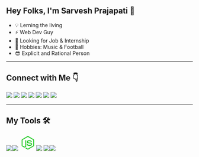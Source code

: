 ## Hey Folks, I'm Sarvesh Prajapati 👋

* 💡 Lerning the living
* ⚡ Web Dev Guy
* 👀 Looking for Job & Internship
* 🚀 Hobbies: Music & Football
* 😎 Explicit and Rational Person

---

## Connect with Me 👇
[<img src="https://img.icons8.com/color/40/000000/twitter.png"/>](https://twitter.com/iamthesarvesh)
[<img src="https://img.icons8.com/color/40/000000/linkedin.png"/>](https://www.linkedin.com/in/sarveshprajapati/)
[<img src="https://img.icons8.com/ios-filled/40/ffffff/medium-monogram--v1.png"/>](https://thesarveshprajapati.medium.com/)
[<img src="https://img.icons8.com/ios-filled/40/ffffff/codepen.png"/>](https://codepen.io/sarveshprajapati)
[<img src="https://img.icons8.com/office/40/000000/dribbble.png"/>](https://dribbble.com/sarveshprajapati/shots)
[<img src="https://img.icons8.com/color/42/000000/behance.png"/>](https://www.behance.net/sarveshprajapati)
[<img src="https://img.icons8.com/color/45/000000/instagram-new.png"/>](https://www.instagram.com/senciblestupid/)

---
## My Tools 🛠
<img src="https://img.icons8.com/color/48/000000/javascript--v1.png"/><img src="https://img.icons8.com/ultraviolet/40/000000/react--v1.png"/>
<svg xmlns="http://www.w3.org/2000/svg" x="0px" y="0px"
width="45" height="45"
viewBox="0 0 172 172"
style=" fill:#26e07f;"><g fill="none" fill-rule="nonzero" stroke="none" stroke-width="1" stroke-linecap="butt" stroke-linejoin="miter" stroke-miterlimit="10" stroke-dasharray="" stroke-dashoffset="0" font-family="none" font-weight="none" font-size="none" text-anchor="none" style="mix-blend-mode: normal"><path d="M0,172v-172h172v172z" fill="none"></path><g fill="#2ecc31"><path d="M85.96851,16.125c-1.96187,0 -3.92333,0.48123 -5.61646,1.44873l-53.26709,30.74878c-3.44,1.98875 -5.58496,5.75419 -5.58496,9.73169v55.78663c0,4.03125 2.14496,7.74293 5.58496,9.73168l13.9834,8.0625c6.7725,3.3325 9.18747,3.32788 12.25122,3.32788c10.05125,0 15.79956,-6.07291 15.79956,-16.60791v-57.56079c0,-0.86 -0.69371,-1.56421 -1.55371,-1.56421h-6.71875c-0.91374,0 -1.56421,0.70421 -1.56421,1.56421v57.5083c0,4.73 -4.88537,9.35124 -12.78662,5.42749l-14.62378,-8.44043c-0.5375,-0.26875 -0.86084,-0.85748 -0.86084,-1.44873v-55.73413c0,-0.645 0.32334,-1.18922 0.86084,-1.51172l53.26709,-30.73828c0.48375,-0.3225 1.13169,-0.3225 1.66919,0l53.26709,30.73828c0.5375,0.3225 0.86084,0.86798 0.86084,1.45923v55.78663c0,0.59124 -0.3246,1.17998 -0.80835,1.44873l-53.31958,30.80127c-0.48375,0.26875 -1.18544,0.26875 -1.66919,0l-13.71045,-8.11499c-0.37625,-0.26875 -0.90451,-0.31998 -1.28076,-0.10498c-3.81625,2.15 -4.515,2.41707 -8.0625,3.65332c-0.86,0.26875 -2.20459,0.80457 0.48291,2.30957l17.78369,10.54004c1.72,0.9675 3.66046,1.50122 5.59546,1.50122c1.98875,0 3.91745,-0.53372 5.63745,-1.50122l53.33008,-30.80127c3.44,-1.98875 5.58496,-5.70043 5.58496,-9.73168v-55.73413c0,-4.03125 -2.14496,-7.74294 -5.58496,-9.73169l-53.33008,-30.80127c-1.69312,-0.9675 -3.65458,-1.44873 -5.61645,-1.44873zM100.29834,59.15649c-15.21125,0 -24.29248,6.4458 -24.29248,17.1958c0,11.66375 9.0216,14.88371 23.6416,16.33496c17.46875,1.72 18.8125,4.30756 18.8125,7.74756c0,5.9125 -4.77577,8.44043 -16.00952,8.44043c-14.13625,0 -17.25585,-3.55254 -18.2771,-10.54004c-0.1075,-0.7525 -0.74872,-1.29126 -1.50122,-1.29126h-6.93921c-0.86,0 -1.50122,0.70547 -1.50122,1.51172c0,8.97624 4.89125,19.66284 28.21875,19.66284c16.8775,0 26.54956,-6.6566 26.54956,-18.2666c0,-11.5025 -7.79501,-14.57213 -24.13501,-16.77588c-16.60875,-2.15 -18.2771,-3.27917 -18.2771,-7.14917c0,-3.225 1.45545,-7.46411 13.71045,-7.46411c10.91125,0 14.99415,2.35744 16.6604,9.72119c0.16125,0.69875 0.74872,1.23877 1.50122,1.23877h6.93921c0.43,0 0.80079,-0.2129 1.12329,-0.5354c0.26875,-0.26874 0.43168,-0.70253 0.37793,-1.18628c-1.075,-12.685 -9.50955,-18.64453 -26.60205,-18.64453z"></path></g></g></svg><img src="https://img.icons8.com/color/48/26e07f/git.png"/>
<img src="https://img.icons8.com/color/48/000000/mongodb.png"/><img src="https://img.icons8.com/color/48/000000/firebase.png"/>

